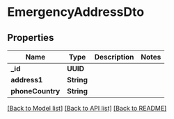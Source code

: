 # EmergencyAddressDto

## Properties
Name | Type | Description | Notes
------------ | ------------- | ------------- | -------------
**_id** | **UUID** |  | 
**address1** | **String** |  | 
**phoneCountry** | **String** |  | 

[[Back to Model list]](../README#documentation-for-models) [[Back to API list]](../README#documentation-for-api-endpoints) [[Back to README]](../README)


